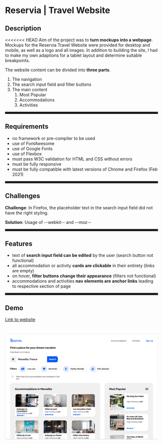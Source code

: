 # Reservia | Travel Website

## Description

<<<<<<< HEAD
Aim of the project was to **turn mockups into a webpage**. Mockups for the Reservia Travel Website were provided for desktop and mobile, as well as a logo and all images. In addition to building the site, I had to make my own adaptions for a tablet layout and determine suitable breakpoints.

The website content can be divided into **three parts**.

1. The navigation
1. The search input field and filter buttons
1. The main content
   1. Most Popular
   1. Accommodations
   1. Activities

<hr style="border-style: dotted">

## Requirements

- no framework or pre-compiler to be used
- use of FontAwesome
- use of Google Fonts
- use of Flexbox
- must pass W3C validation for HTML and CSS without errors
- must be fully responsive
- must be fully compatible with latest versions of Chrome and Firefox (Feb 2021)

<hr style="border-style: dotted">

## Challenges

**Challenge**: In Firefox, the placeholder text in the search input field did not have the right styling.

**Solution**: Usage of --webkit-- and --moz--

<hr style="border-style: dotted">

## Features

- text of **search input field can be edited** by the user (search button not functional)
- all accommodation or activity **cards are clickable** in their entirety (links are empty)
- on hover, **filter buttons change their appearance** (filters not functional)
- accommodations and activities **nav elements are anchor links** leading to respective section of page

<hr style="border-style: dotted">

## Demo

[Link to website](https://christinebogdan.github.io/p1_TravelWebsite/)

# <img src="./Screenshots/desktop_1.png">

